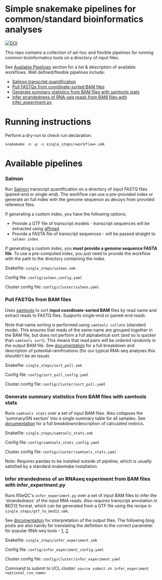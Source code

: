 # Simple snakemake pipelines for common/standard bioinformatics analyses

[![DOI](https://zenodo.org/badge/483979626.svg)](https://doi.org/10.5281/zenodo.15210437)

This repo contains a collection of ad-hoc and flexible pipelines for running common bioinformatics tools on a directory of input files.

See [Available Pipelines](#Available-pipelines) section for a list & description of available workflows. Well defined/flexible pipelines include:
- [Salmon transcript quantification](#Salmon)
- [Pull FASTQs from coordinate-sorted BAM files](#Pull-FASTQs-from-BAM-files)
- [Generate summary statistics from BAM files with samtools stats](#Generate-summary-statistics-from-BAM-files-with-samtools-stats)
- [Infer strandedness of RNA-seq reads from BAM files with infer_experiment.py](#Infer-strandedness-of-an-RNAseq-experiment-from-BAM-files-with-infer_experimentpy)

# Running instructions

Perform a dry-run to check run declaration:
```
snakemake -n -p -s single_steps/<workflow>.smk
```

# Available pipelines

### Salmon

Run [Salmon](https://github.com/COMBINE-lab/salmon) transcript quantification on a directory of input FASTQ files (paired-end or single-end). The workflow can use a pre-provided index or generate an full index with the genome sequence as decoys from provided reference files.

If generating a custom index, you have the following options:
- Provide a GTF file of transcript models - transcript sequences will be extracted using [gffread](https://github.com/gpertea/gffread)
- Provide a FASTA file of transcript sequences - will be passed straight to `salmon index`

If generating a custom index, you **must provide a genome sequence FASTA file**. To use a pre-computed index, you just need to provide the workflow with the path to the directory containing the index.

Snakefile: `single_steps/salmon.smk`

Config file: `config/salmon_config.yaml`

Cluster config file: `config/cluster/salmon.yaml`


### Pull FASTQs from BAM files

Uses [samtools](https://github.com/samtools/samtools) to sort **input coordinate-sorted BAM** files by read name and extract reads to FASTQ files. Supports single-end or paired-end reads.

Note that name sorting is performed using `samtools collate` (standard mode). This ensures that reads of the same name are grouped together in the BAM file, but does not perform a full alphabetical sort (and so is quicker than `samtools sort`). This means that read pairs will be ordered randomly in the output BAM file. See [documentation](http://www.htslib.org/doc/samtools-collate.html) for a full breakdown and description of potential ramifications (for our typical RNA-seq analyses this shouldn't be an issue).

Snakefile: `single_steps/sort_pull.smk`

Config file: `config/sort_pull_config.yaml`

Cluster config file: `config/cluster/sort_pull.yaml`


### Generate summary statistics from BAM files with samtools stats

Runs `samtools stats` over a set of input BAM files. Also collapses the 'summary/SN section' into a single summary table for all samples. See [documentation](http://www.htslib.org/doc/samtools-stats.html) for a full breakdown/description of calculated metrics.

Snakefile: `single_steps/samtools_stats.smk`

Config file: `config/samtools_stats_config.yaml`

Cluster config file: `config/cluster/samtools_stats.yaml`

Note: Requires pandas to be installed outside of pipeline, which is usually satisfied by a standard snakemake installation.


### Infer strandedness of an RNAseq experiment from BAM files with infer_experiment.py

Runs RSeQC's `infer_experiment.py` over a set of input BAM files to infer the 'strandedness' of the input RNA reads. Also requires transcript annotation in BED12 format, which can be generated from a GTF file using the recipe in `single_steps/gtf_to_bed12.smk`.

See [documentation](https://rseqc.sourceforge.net/#infer-experiment-py) for interpretation of the output files. The following blog posts are also handy for translating the definition to the correct parameter for popular RNA-seq tools - [1](https://rnabio.org/module-09-appendix/0009/12/01/StrandSettings/), [2](https://littlebitofdata.com/en/2017/08/strandness_in_rnaseq/).

Snakefile: `single_steps/infer_experiment.smk`

Config file: `config/infer_experiment_config.yaml`

Cluster config file: `config/cluster/infer_experiment.yaml`

Command to submit to UCL cluster: `source submit.sh infer_experiment <optional_run_name>`
